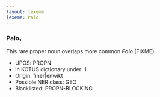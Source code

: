 ```yaml
---
layout: lexeme
lexeme: Palo
---
```


###  Palo₁

This rare proper noun overlaps more common *Palo* (FIXME)
* UPOS:  PROPN
* in KOTUS dictionary under:  1
* Origin:  finer|enwikt
* Possible NER class:  GEO
* Blacklisted:  PROPN-BLOCKING

